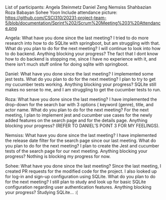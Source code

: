 List of participants:
Angela Steinmetz
Daniel Zeng
Nemsiss Shahbazian
Roza Babayan
Sohee Yoon
Include attendance picture: https://github.com/CSCI310/20231-project-team-5/blob/documentation/Sprint%202/Scrum%20Meeting%203%20Attendance.png

Angela:
What have you done since the last meeting? I tried to do more research into how to do SQLite with springboot, but am struggling with that.
What do you plan to do for the next meeting? I will continue to look into how to do backend.
Anything blocking your progress? The fact that I dont know how to do backend is stopping me, since I have no experience with it, and there isn’t much stuff online for doing sqlite with springboot. 

Daniel:
What have you done since the last meeting? I implemented some jest tests.
What do you plan to do for the next meeting? I plan to try to get my cucumber tests working.
Anything blocking your progress? SQLite still makes no sense to me, and I am struggling to get the cucumber tests to run.

Roza:
What have you done since the last meeting? I have implemented the drop-down for the search bar with 3 options ( keyword (genre), title, and actor name.
What do you plan to do for the next meeting? For the next meeting, I plan to implement jest and cucumber use cases for the newly added features on the search page and for the details page.
Anything blocking your progress?  (REFER TO DANIEL’S POINT 3 FOR MY FEELINGS).

Nemsiss:
What have you done since the last meeting? I have implemented the release date filter for the search page since our last meeting.
What do you plan to do for the next meeting? I plan to create the Jest and cucumber tests of the search page for our next meeting.
Anything blocking your progress? Nothing is blocking my progress for now.

Sohee:
What have you done since the last meeting? Since the last meeting, I created PR requests for the modified code for the project. I also looked up for log-in and sign-up configuration using SQLite.
What do you plan to do for the next meeting? I still plan to study and look up for basic SQLite configuration regarding user authentication features. 
Anything blocking your progress? Studying SQLite… :(
